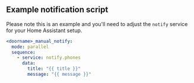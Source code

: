 ## Example notification script

Please note this is an example and you'll need to adjust the `notify` service for your Home Assistant setup.

```yaml
<doorname>_manual_notify:
  mode: parallel
  sequence:
    - service: notify.phones
      data:
        title: "{{ title }}"
        message: "{{ message }}"
```